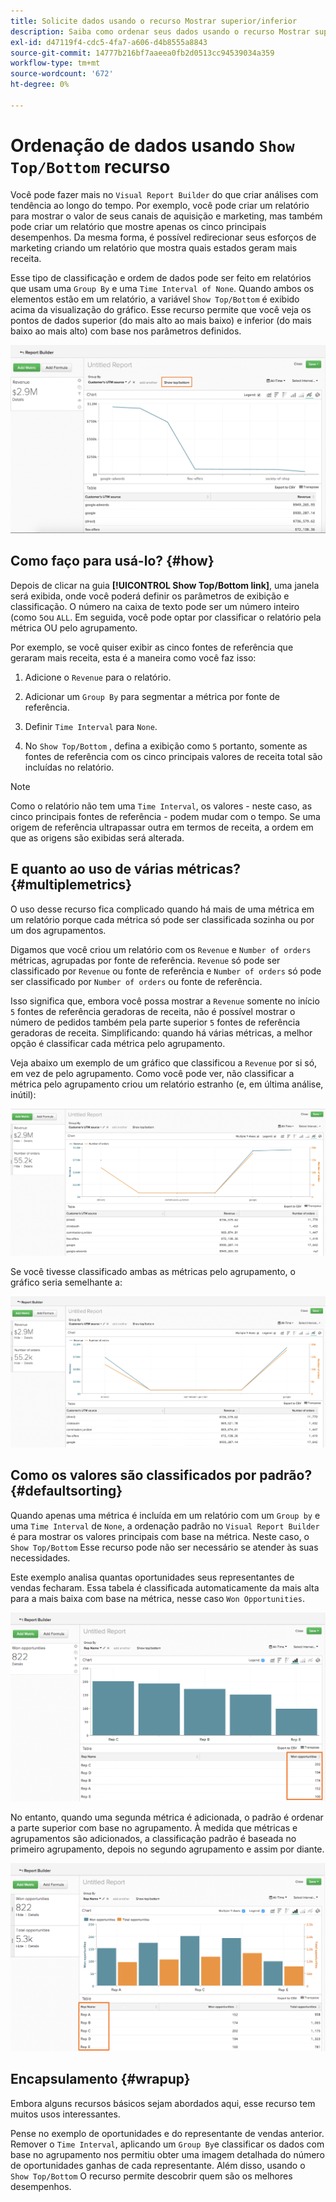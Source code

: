 ```yaml
---
title: Solicite dados usando o recurso Mostrar superior/inferior
description: Saiba como ordenar seus dados usando o recurso Mostrar superior/inferior.
exl-id: d47119f4-cdc5-4fa7-a606-d4b8555a8843
source-git-commit: 14777b216bf7aaeea0fb2d0513cc94539034a359
workflow-type: tm+mt
source-wordcount: '672'
ht-degree: 0%

---
```


# Ordenação de dados usando `Show Top/Bottom` recurso

Você pode fazer mais no `Visual Report Builder` do que criar análises com tendência ao longo do tempo. Por exemplo, você pode criar um relatório para mostrar o valor de seus canais de aquisição e marketing, mas também pode criar um relatório que mostre apenas os cinco principais desempenhos. Da mesma forma, é possível redirecionar seus esforços de marketing criando um relatório que mostra quais estados geram mais receita.

Esse tipo de classificação e ordem de dados pode ser feito em relatórios que usam uma `Group By` e uma `Time Interval of None`. Quando ambos os elementos estão em um relatório, a variável `Show Top/Bottom` é exibido acima da visualização do gráfico. Esse recurso permite que você veja os pontos de dados superior (do mais alto ao mais baixo) e inferior (do mais baixo ao mais alto) com base nos parâmetros definidos.

![Mostrar recurso Superior/Inferior no Report Builder visual.](../../assets/Show_Top_Bottom.png)

## Como faço para usá-lo? {#how}

Depois de clicar na guia **[!UICONTROL Show Top/Bottom link]**, uma janela será exibida, onde você poderá definir os parâmetros de exibição e classificação. O número na caixa de texto pode ser um número inteiro (como `5`ou `ALL`. Em seguida, você pode optar por classificar o relatório pela métrica OU pelo agrupamento.

Por exemplo, se você quiser exibir as cinco fontes de referência que geraram mais receita, esta é a maneira como você faz isso:

1. Adicione o `Revenue` para o relatório.

1. Adicionar um `Group By` para segmentar a métrica por fonte de referência.

1. Definir `Time Interval` para `None`.

1. No `Show Top/Bottom` , defina a exibição como `5` portanto, somente as fontes de referência com os cinco principais valores de receita total são incluídas no relatório.

>[!NOTE]
>
>Como o relatório não tem uma `Time Interval`, os valores - neste caso, as cinco principais fontes de referência - podem mudar com o tempo. Se uma origem de referência ultrapassar outra em termos de receita, a ordem em que as origens são exibidas será alterada.

## E quanto ao uso de várias métricas? {#multiplemetrics}

O uso desse recurso fica complicado quando há mais de uma métrica em um relatório porque cada métrica só pode ser classificada sozinha ou por um dos agrupamentos.

Digamos que você criou um relatório com os `Revenue` e `Number of orders` métricas, agrupadas por fonte de referência. `Revenue` só pode ser classificado por `Revenue` ou fonte de referência e `Number of orders` só pode ser classificado por `Number of orders` ou fonte de referência.

Isso significa que, embora você possa mostrar a `Revenue` somente no início `5` fontes de referência geradoras de receita, não é possível mostrar o número de pedidos também pela parte superior `5` fontes de referência geradoras de receita. Simplificando: quando há várias métricas, a melhor opção é classificar cada métrica pelo agrupamento.

Veja abaixo um exemplo de um gráfico que classificou a `Revenue` por si só, em vez de pelo agrupamento. Como você pode ver, não classificar a métrica pelo agrupamento criou um relatório estranho (e, em última análise, inútil):

![Resultados de relatório estranhos e inúteis.](../../assets/strange-report-results.png)

Se você tivesse classificado ambas as métricas pelo agrupamento, o gráfico seria semelhante a:

![Classificar ambas as métricas pelo agrupamento.](../../assets/sort-metrics-by-grouping.png)

## Como os valores são classificados por padrão? {#defaultsorting}

Quando apenas uma métrica é incluída em um relatório com um `Group by` e uma `Time Interval` de `None`, a ordenação padrão no `Visual Report Builder` é para mostrar os valores principais com base na métrica. Neste caso, o `Show Top/Bottom` Esse recurso pode não ser necessário se atender às suas necessidades.

Este exemplo analisa quantas oportunidades seus representantes de vendas fecharam. Essa tabela é classificada automaticamente da mais alta para a mais baixa com base na métrica, nesse caso `Won Opportunities`.

![Ordenação pela métrica.](../../assets/Ordered_by_metric.png)

No entanto, quando uma segunda métrica é adicionada, o padrão é ordenar a parte superior com base no agrupamento. À medida que métricas e agrupamentos são adicionados, a classificação padrão é baseada no primeiro agrupamento, depois no segundo agrupamento e assim por diante.

![Ordenação pelo agrupamento.](../../assets/Ordered_by_grouping.png)

## Encapsulamento {#wrapup}

Embora alguns recursos básicos sejam abordados aqui, esse recurso tem muitos usos interessantes.

Pense no exemplo de oportunidades e do representante de vendas anterior. Remover o `Time Interval`, aplicando um `Group By`e classificar os dados com base no agrupamento nos permitiu obter uma imagem detalhada do número de oportunidades ganhas de cada representante. Além disso, usando o `Show Top/Bottom` O recurso permite descobrir quem são os melhores desempenhos.
